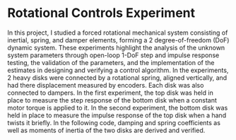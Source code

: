 # Rotational Controls Experiment
 
In this project, I studied a forced rotational mechanical system consisting of inertial, spring, and damper elements, forming a 2 degree-of-freedom (DoF) dynamic system. These experiments highlight the  analysis of the unknown system parameters through open-loop 1-DoF step and impulse response testing, the validation of the parameters, and the implementation of the estimates in designing and verifying a control algorithm. In the experiments, 2 heavy disks were connected by a rotational spring, aligned vertically, and had there displacement measured by encoders. Each disk was also connected to dampers. In the first experiment, the top disk was held in place to measure the step response of the bottom disk when a constant motor torque is applied to it. In the second experiment, the bottom disk was held in place to measure the impulse response of the top disk when a hand twists it briefly. In the following code, damping and spring coefficients as well as moments of inertia of the two disks are derived and verified.
